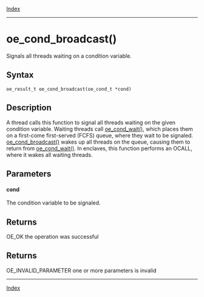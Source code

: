[Index](index.md)

---
# oe_cond_broadcast()

Signals all threads waiting on a condition variable.

## Syntax

    oe_result_t oe_cond_broadcast(oe_cond_t *cond)
## Description 

A thread calls this function to signal all threads waiting on the given condition variable. Waiting threads call [oe_cond_wait()](thread_8h_ad86b163dd32d191627af64d163ce32dc_1ad86b163dd32d191627af64d163ce32dc.md), which places them on a first-come first-served (FCFS) queue, where they wait to be signaled. [oe_cond_broadcast()](thread_8h_a00df32da91d0002298e22279cf2401d0_1a00df32da91d0002298e22279cf2401d0.md) wakes up all threads on the queue, causing them to return from [oe_cond_wait()](thread_8h_ad86b163dd32d191627af64d163ce32dc_1ad86b163dd32d191627af64d163ce32dc.md). In enclaves, this function performs an OCALL, where it wakes all waiting threads.



## Parameters

#### cond

The condition variable to be signaled.

## Returns

OE_OK the operation was successful

## Returns

OE_INVALID_PARAMETER one or more parameters is invalid

---
[Index](index.md)

